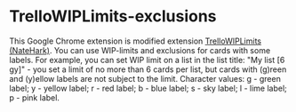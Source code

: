 # TrelloWIPLimits-exclusions
This Google Chrome extension is modified extension [TrelloWIPLimits (NateHark)](https://github.com/NateHark/TrelloWIPLimits). You can use WIP-limits and exclusions for cards with some labels. For example, you can set WIP limit on a list in the list title: "My list [6 gy]" - you set a limit of no more than 6 cards per list, but cards with (g)reen and (y)ellow labels are not subject to the limit.
Сharacter values:
g - green label;
y - yellow label;
r - red label;
b - blue label;
s - sky label;
l - lime label;
p - pink label.
